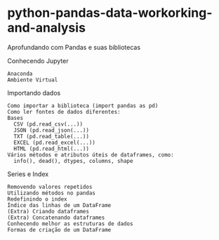 # python-pandas-data-workorking-and-analysis
Aprofundando com Pandas e suas bibliotecas

Conhecendo Jupyter
    
    Anaconda
    Ambiente Virtual


Importando dados
    
    Como importar a biblioteca (import pandas as pd)
    Como ler fontes de dados diferentes:
    Bases 
      CSV (pd.read_csv(...))
      JSON (pd.read_json(...))
      TXT (pd.read_table(...))
      EXCEL (pd.read_excel(...))
      HTML (pd.read_html(...))
    Vários métodos e atributos úteis de dataframes, como:
      info(), dead(), dtypes, columns, shape


Series e Index

    Removendo valores repetidos
    Utilizando métodos no pandas
    Redefinindo o index
    Índice das linhas de um DataFrame
    (Extra) Criando dataframes
    (Extra) Concatenando dataframes
    Conhecendo melhor as estruturas de dados
    Formas de criação de um DataFrame

